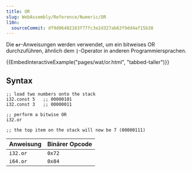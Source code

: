 ```yaml
---
title: OR
slug: WebAssembly/Reference/Numeric/OR
l10n:
  sourceCommit: df9d06402163f77fc3e2d327ab63f9dd4af15b38
---
```


Die **`or`**-Anweisungen werden verwendet, um ein bitweises OR durchzuführen, ähnlich dem **`|`**-Operator in anderen Programmiersprachen.

{{EmbedInteractiveExample("pages/wat/or.html", "tabbed-taller")}}

## Syntax

```wasm
;; load two numbers onto the stack
i32.const 5   ;; 00000101
i32.const 3   ;; 00000011

;; perform a bitwise OR
i32.or

;; the top item on the stack will now be 7 (00000111)
```

| Anweisung | Binärer Opcode |
| --------- | -------------- |
| `i32.or`  | `0x72`         |
| `i64.or`  | `0x84`         |
